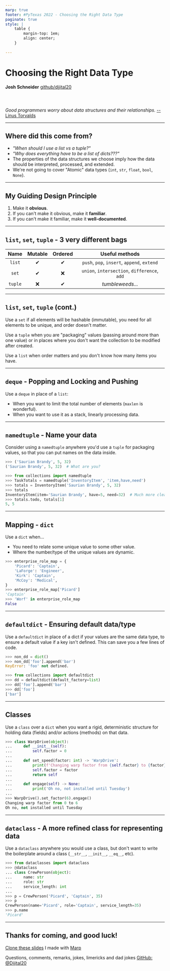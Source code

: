 ```yaml
---
marp: true
footer: #PyTexas 2022 - Choosing the Right Data Type
paginate: true
style: |
    table {
        margin-top: 1em;
        align: center;
    }
    
---
```


# Choosing the Right Data Type

**Josh Schneider**
[github/dijital20](https://github.com/dijital20)

<div style="margin-top: 4em;">

*Good programmers worry about data structures and their relationships.* 
[-- Linus Torvalds](https://www.defprogramming.com/q/f75f5dee011f/)

</div>

<!-- 
_class: invert 
_footer: ""
_paginate: false
-->

---

## Where did this come from?

* *"When should I use a list vs a tuple?"*
* *"Why does everything have to be a list of dicts???"*
* The properties of the data structures we choose imply how the data should be interpreted, processed, and extended.
* We're not going to cover "Atomic" data types (`int`, `str`, `float`, `bool`, `None`).

<!-- 
    Speaker Notes:
    I've been training some junior developers for a few years, and before that, I taught the most junior developer... 
    myself. During this time, I've seen the question, sometimes from my students and other times from my self; "do I use
    a list or a tuple here?", "Why does every collection have to be a list? Why does everything have to be nested 
    dictionaries?"

    Before my time as a senior developer, I was a technical support agent. In my time of helping customers overcome 
    problems with computers, calculators, and various applications; I learned to value the user experience. We usually
    think of user experience in terms of Graphical User Interfaces, or workflows; but we don't always think of them in 
    code. Each language has its own culture and expectations, and the choice of tools and how you use them send signals
    to the users of your code on how they should interpret, use, and extend the data they get.

    We're not going to focus on the elemental data types, like int, float, str, bool, and None. I call those elemental data
    types because you can't really break them down into anything simpler (without transmuting them into each other) and
    the data types we are going to talk about are really just ways of arranging values in those types.
 -->

 ---

## My Guiding Design Principle

1. Make it **obvious**.
2. If you can't make it obvious, make it **familiar**.
3. If you can't make it familiar, make it **well-documented**.

<!-- 
    Speaker Notes:

    The best user experiences are with things that are obvious. No one has to tell you how to use it, you just know.

    In the absence of obvious, familiar is next best. Borrowing understanding from something else makes it easier to 
    gain a cognitive foothold.

    In the absence of familiar, documentation is your last option. Documentation is useful but daunting, so if you can 
    make it familiar or obvious, you are far better off.
 -->

<!-- ---

## Terminology

* **Immutable** types change by **moving the reference**, not changing the data (they are close-ended).
* **Mutable** types change by **changing the data**, not moving the reference (they are open-ended).
* **Ordered** types focus on **position** over value.
* **Unordered** types focus on **value** over position. -->

<!-- 
    Speaker Notes:
    This is a key thing to understand.

    All value assignment and passing in Python is by reference. When you assign a value to a name, you are binding a 
    reference to that value in memory to the name, so that when you call that name, you mean that location in memory.

    Immutable data types (all of our elemental data types are immutable) cannot be changed in their location in memory once
    assigned. This means that, say, adding to a string, requires you to construct a new string and then move the name to 
    point to a different reference in memory. This is how all immutable types work.

    Mutable data types can be changed in their location in memory. So when you pass a mutable data type instance to a 
    function, the function is receiving the reference to the same source of data. If either the function or the original
    context change the data, it will be present in both places.

    This is important to understand going forward.

    For ordered collections, focus is in the position of data within the set. For unordered collections, focus is on the 
    value of the data itself within the set.
 -->

<!-- JRS: Commenting out this slide for now. I think I can explain this on the table of the next slide. -->

---

## `list`, `set`, `tuple` - 3 very different bags

|Name       |Mutable    |Ordered    |Useful methods                                 |
|:-:        |:-:        |:-:        |:-:                                            |
|`list`     |&#10004;   |&#10004;   |`push`, `pop`, `insert`, `append`, `extend`    |
|`set`      |&#10004;   |&#10060;   |`union`, `intersection`, `difference`, `add`   |
|`tuple`    |&#10060;   |&#10004;   |*tumbleweeds...*                               |

<!-- 
    Speaker Notes:
    We usually talk about lists, sets, and tuples collectively (see what I did there?); but they are very different.

    Lists and sets are your standard mutable collections. They are good at holding an indeterminate amount of items, 
    when you need to access the items from more than one place. Tuples, on the other hand, are locked when defined 
    (something fun happens when you put a mutable type inside an immutable type... remember that Python is 
    "by reference") and aren't extendable... which makes them good for packaging, but bad for being a drop zone for new 
    members.

    Note the inverse relationship between requiring unique data values and ordered. 
    - Sets are containers where value (uniqueness) matters for locating a value, not position. Because of this, all of 
      your elements have to be hashable (immutable).
    - Lists are containers where position matters for locating a value, more than the value itself. You can put any kind 
      of data into a list, you can mix and match... the value matters less than its position within the list.
    - Tuples are like lists, except that they can't be changed or extended without destroying the old one and making the 
      new one.
 -->

---

## `list`, `set`, `tuple` (cont.)

Use a `set` if all elements will be hashable (immutable), you need for all elements to be unique, and order doesn't matter.

Use a `tuple` when you are "packaging" values (passing around more than one value) or in places where you don't want the collection to be modified after created.

Use a `list` when order matters and you don't know how many items you have.

<!-- 
    Speaker Notes:
    (I think the slide content speaks for itself here.)
 -->

---

## `deque` - Popping and Locking and Pushing

Use a `deque` in place of a `list`:

- When you want to limit the total number of elements (`maxlen` is wonderful).
- When you want to use it as a stack, linearly processing data.

<!-- 
    Speaker Notes:
    A deque is another mutable data structure that is optimized for getting things from either end but not so much in the middle. 
 -->

---

## `namedtuple` - Name your data

Consider using a `namedtuple` anywhere you'd use a `tuple` for packaging values, so that you can put names on the data inside.

```python
>>> ('Saurian Brandy', 5, 32)
('Saurian Brandy', 5, 32)  # What are you?
```

```python
>>> from collections import namedtuple
>>> TaskTotals = namedtuple('InventoryItem', 'item,have,need')
>>> totals = InventoryItem('Saurian Brandy', 5, 32)
>>> totals
InventoryItem(item='Saurian Brandy', have=5, need=32)  # Much more clear
>>> totals.todo, totals[1]
5, 5
```

<!-- 
    Speaker Notes:
    Since tuples can store any kind of data inside just like list, a problem arises in understanding what each element 
    signifies. This can make it harder for your users, or force them to rely on docstrings (please, please always do 
    these, and do them well) and documentation.

    Namedtuples are awesome in that they give you all of the same functionality as a tuple, but with the addition names, 
    which are printed when the value is printed, and you can use to access the data rather than index.

    Namedtuples cannot easily contain instance methods and properties... a class is better for those, but if you don't 
    need them, then a namedtuple is a lightweight, understandable alternative to a tuple.
 -->

---

## Mapping - `dict`

Use a `dict` when...
- You need to relate some unique value to some other value.
- Where the number/type of the unique values are dynamic.

```python
>>> enterprise_role_map = {
    'Picard': 'Captain',
    'LaForge': 'Engineer',
    'Kirk': 'Captain',
    'McCoy': 'Medical',
}
>>> enterprise_role_map['Picard']
'Captain'
>>> 'Worf' in enterprise_role_map
False
```

<!-- 
    Speaker Notes:
    Dictionaries are awesome and powerful. They are flexible mapping that allow you to associate a piece of immutable 
    data with some other piece of data (which can be mutable or immutable). The value of the key is important because it
    is expected to be unique and significant for location. The associated value, on the other hand, can be anything.

    Dictionaries are so useful that they are used all over the Python landscape. Instances of objects created from 
    classes contain a dictionary inside to track the instance state, namespaces like globals(), locals(), a loaded 
    module, etc all expose dictionaries that you can use to access and iterate values.

    Unfortunately, in my opinion, dictionaries get a little overused, and can be daunting when they are nested to 
    multiple layers.

    I prefer to use dictionaries in places where the structure (the collection of keys) is more fluid. For places where 
    a dictionary should contain specific keys, a namedtuple, class, or dataclass-decorated class would be far more 
    useful for ensuring that deterministic state.
 -->

---

## `defaultdict` - Ensuring default data/type

Use a `defaultdict` in place of a dict if your values are the same data type, to ensure a default value if a key isn't defined. This can save you a few lines of code.

```python
>>> non_dd = dict()
>>> non_dd['foo'].append('bar')
KeyError: 'foo' not defined.
```

```python
>>> from collections import defaultdict
>>> dd = defaultdict(default_factory=list)
>>> dd['foo'].append('bar')
>>> dd['foo']
['bar']
```

---

## Classes

Use a `class` over a `dict` when you want a rigid, deterministic structure for holding data (fields) and/or actions (methods) on that data.

```python
>>> class WarpDrive(object):
...     def __init__(self):
...         self.factor = 0
... 
...     def set_speed(factor: int) -> 'WarpDrive':
...         print(f'Changing warp factor from {self.factor} to {factor}')
...         self.factor = factor
...         return self
... 
...     def engage(self) -> None:
...         print('Oh no, not installed until Tuesday')
...
>>> WarpDrive().set_factor(6).engage()
Changing warp factor from 0 to 6
Oh no, not installed until Tuesday
```

<!-- 
    Speaker Notes:
    Classes are the alternative to a straight dictionary anytime you want to ensure that instances have a deterministic 
    set of fields. You can control behavior through your implementation, and ensure the fields you expect are there.
    You can use `vars()` to get the `dict` flavor of the instance, returning any fields defined (but not properties or 
    methods).

    While the other types we've talked about so far all hold values, a class can also define actions via its methods
    and properties. This helps define objects that not only HOLD data, but can ACT on that data.

    I prefer to go to classes anytime where the properties of the object are deterministic (I know ahead of time that,
    say, all WarpDrive objects will have a warp factor) that I want to ensure are there for me to interact with.
 -->

---

## `dataclass` - A more refined class for representing data

Use a `dataclass` anywhere you would use a class, but don't want to write the boilerplate around a class (`__str__`, `__init__`, `__eq__`, etc).

```python
>>> from dataclasses import dataclass
>>> @dataclass
... class CrewPerson(object):
...     name: str
...     role: str
...     service_length: int
...
>>> p = CrewPerson('Picard', 'Captain', 35)
>>> p
CrewPerson(name='Picard', role='Captain', service_length=35)
>>> p.name
'Picard'
```

<!-- 
    Speaker Notes:
    Dataclasses were added in Python 3, and are a decorator around a normal class. The class decorator uses static 
    fields and type hints for those fields to fill in the boilerplate magic method around a new class. This frees you
    from having to define things like `__str__`, `__repr__`, etc.

    Even though the dataclass decorator uses the annotations of the class fields to create the instance fields in the 
    object, it does not enforce those types at runtime (meaning a field defined as `foo: int` can have a `str` value).
    The decorator itself has some useful keyword arguments (such as being able to declare the instance objects as 
    `frozen`, which will make then functionally immutable), as does the `field` function provided for customizing field
    rules.

    If you have a number of fields in a class, and want to save yourself some work around the magic methods, dataclass
    is a type of borrowed magic that's there for the taking!
 -->

---

## Thanks for coming, and good luck!

[Clone these slides](https://github.com/dijital20/pytexas2022-data-types) I made with [Marp](https://marpit.marp.app/)

Questions, comments, remarks, jokes, limericks and dad jokes
[GitHub: @Dijital20](https://github.com/dijital20)

<!-- _class: invert -->
